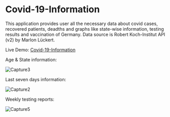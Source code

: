 # Covid-19-Information
This application provides user all the necessary data about covid cases, recovered patients, deadths and graphs like state-wise information, testing results and vaccination of Germany. Data source is Robert Koch-Institut API (v2) by Marlon Lückert.

Live Demo: [Covid-19-Information](https://relaxed-payne-250841.netlify.app)

Age & State information:

![Capture3](https://user-images.githubusercontent.com/37554815/130457729-5cf21489-74c0-4f1c-ac99-c3a20cc1f640.PNG)

Last seven days information:

![Capture2](https://user-images.githubusercontent.com/37554815/130457707-7d40ea89-95b3-473a-b136-04acaf929e97.PNG)

Weekly testing reports:

![Capture5](https://user-images.githubusercontent.com/37554815/130457781-d593d576-2530-4d05-b08e-bfa1df8b5d5e.PNG)
